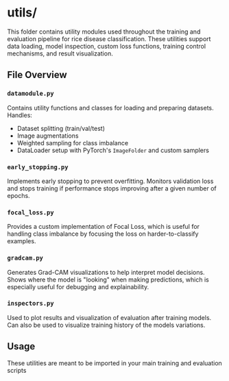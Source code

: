 # utils/

This folder contains utility modules used throughout the training and evaluation pipeline for rice disease classification. These utilities support data loading, model inspection, custom loss functions, training control mechanisms, and result visualization.

## File Overview

### `datamodule.py`
Contains utility functions and classes for loading and preparing datasets. Handles:
- Dataset splitting (train/val/test)
- Image augmentations
- Weighted sampling for class imbalance
- DataLoader setup with PyTorch's `ImageFolder` and custom samplers

### `early_stopping.py`
Implements early stopping to prevent overfitting. Monitors validation loss and stops training if performance stops improving after a given number of epochs.

### `focal_loss.py`
Provides a custom implementation of Focal Loss, which is useful for handling class imbalance by focusing the loss on harder-to-classify examples.

### `gradcam.py`
Generates Grad-CAM visualizations to help interpret model decisions. Shows where the model is "looking" when making predictions, which is especially useful for debugging and explainability.

### `inspectors.py`
Used to plot results and visualization of evaluation after training models. Can also be used to visualize training history of the models variations.  

## Usage

These utilities are meant to be imported in your main training and evaluation scripts